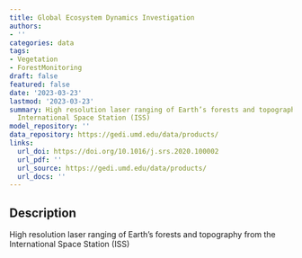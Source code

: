 ```yaml
---
title: Global Ecosystem Dynamics Investigation
authors:
- ''
categories: data
tags:
- Vegetation
- ForestMonitoring
draft: false
featured: false
date: '2023-03-23'
lastmod: '2023-03-23'
summary: High resolution laser ranging of Earth’s forests and topography from the
  International Space Station (ISS)
model_repository: ''
data_repository: https://gedi.umd.edu/data/products/
links:
  url_doi: https://doi.org/10.1016/j.srs.2020.100002
  url_pdf: ''
  url_source: https://gedi.umd.edu/data/products/
  url_docs: ''
---
```


## Description

High resolution laser ranging of Earth’s forests and topography from the International Space Station (ISS)

